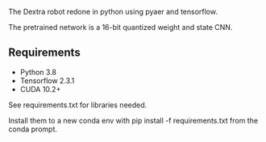 The Dextra robot redone in python using pyaer and tensorflow.

The pretrained network is a 16-bit quantized weight and state CNN.

## Requirements

 * Python 3.8
 * Tensorflow 2.3.1
 * CUDA 10.2+
 
See requirements.txt for libraries needed. 

Install them to a new conda env with pip install -f requirements.txt from the conda prompt.


